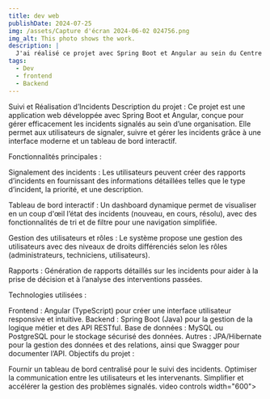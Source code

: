```yaml
---
title: dev web
publishDate: 2024-07-25 
img: /assets/Capture d'écran 2024-06-02 024756.png
img_alt: This photo shows the work.
description: |
  J'ai réalisé ce projet avec Spring Boot et Angular au sein du Centre d'informatique du Ministère des Finances
tags:
  - Dev
  - frontend
  - Backend
---
```


Suivi et Réalisation d’Incidents
Description du projet :
Ce projet est une application web développée avec Spring Boot et Angular, conçue pour gérer efficacement les incidents signalés au sein d’une organisation. Elle permet aux utilisateurs de signaler, suivre et gérer les incidents grâce à une interface moderne et un tableau de bord interactif.

Fonctionnalités principales :

Signalement des incidents :
Les utilisateurs peuvent créer des rapports d’incidents en fournissant des informations détaillées telles que le type d’incident, la priorité, et une description.

Tableau de bord interactif :
Un dashboard dynamique permet de visualiser en un coup d'œil l’état des incidents (nouveau, en cours, résolu), avec des fonctionnalités de tri et de filtre pour une navigation simplifiée.

Gestion des utilisateurs et rôles :
Le système propose une gestion des utilisateurs avec des niveaux de droits différenciés selon les rôles (administrateurs, techniciens, utilisateurs).

Rapports :
Génération de rapports détaillés sur les incidents pour aider à la prise de décision et à l’analyse des interventions passées.

Technologies utilisées :

Frontend : Angular (TypeScript) pour créer une interface utilisateur responsive et intuitive.
Backend : Spring Boot (Java) pour la gestion de la logique métier et des API RESTful.
Base de données : MySQL ou PostgreSQL pour le stockage sécurisé des données.
Autres : JPA/Hibernate pour la gestion des données et des relations, ainsi que Swagger pour documenter l’API.
Objectifs du projet :

Fournir un tableau de bord centralisé pour le suivi des incidents.
Optimiser la communication entre les utilisateurs et les intervenants.
Simplifier et accélérer la gestion des problèmes signalés.
video controls width="600">


  